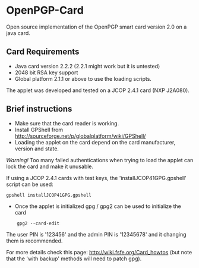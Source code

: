OpenPGP-Card
============

Open source implementation of the OpenPGP smart card version 2.0 on a java card.

Card Requirements
-----------------
* Java card version 2.2.2 (2.2.1 might work but it is untested)
* 2048 bit RSA key support
* Global platform 2.1.1 or above to use the loading scripts.

The applet was developed and tested on a JCOP 2.4.1 card (NXP J2A080).

Brief instructions
------------------
* Make sure that the card reader is working.
* Install GPShell from http://sourceforge.net/p/globalplatform/wiki/GPShell/
* Loading the applet on the card depend on the card manufacturer, version and state.

*Warning!* Too many failed authentications when trying to load the applet can lock the card and make it unusable.

If using a JCOP 2.4.1 cards with test keys, the 'installJCOP41GPG.gpshell' script can be used:

    gpshell installJCOP41GPG.gpshell

* Once the applet is initialized gpg / gpg2 can be used to initialize the card 

```
    gpg2 --card-edit
```
The user PIN is '123456' and the admin PIN is '12345678' and it changing them is recommended.

For more details check this page: http://wiki.fsfe.org/Card_howtos (but note that the 'with backup' methods will need to patch gpg).
